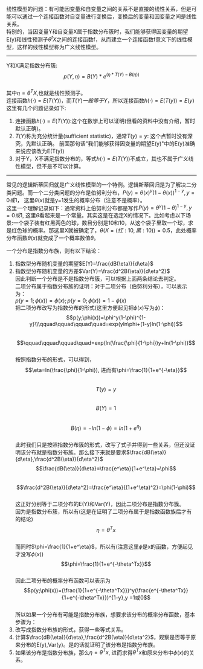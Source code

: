 线性模型的问题：有可能因变量和自变量之间的关系不是直接的线性关系，但是可能可以通过一个连接函数对自变量进行变换后，变换后的变量和因变量之间是线性关系。  
特别的，当因变量Y和自变量X属于指数分布簇时，我们能够获得因变量的期望E(y)和线性预测子$\theta^tX$之间的连接函数f，从而建立一个连接函数f意义下的线性模型，这样的线性模型称为广义线性模型。

-----

Y和X满足指数分布簇:  
$$p(Y, \eta)=B(Y)*e^{(\eta * T(Y)-B(\eta))}$$  
其中$\eta=\theta^TX$,也就是线性预测子。  
连接函数$h(\cdot)=E(T(Y))$，而$T(Y)一般等于Y$，所以连接函数$h(\cdot)=E(T(y))=E(y)$  
这里有几个问题记录如下:  
1. 连接函数$h(\cdot)=E(T(Y))$:这个在数学上可以证明(但看的资料中没有介绍，暂时默认正确)。  
2. $T(Y)$称为充分统计量(sufficient statistic)，通常$T(y)=y$: 这个点暂时没有深究，先默认正确。 前面那句话"我们能够获得因变量的期望E(y)"中的E(y)准确来说应该改为E(T(y))
3. 对于Y，X不满足指数分布的，等式$h(\cdot)=E(T(Y))$不成立，其也不属于广义线性模型，但不是不可以计算。  
-------

常见的逻辑斯蒂回归就是广义线性模型的一个特例。逻辑斯蒂回归是为了解决二分类问题。而一个二分类问题的分布是伯努利分布，$P(y)=\theta(x)^y(1-\theta(x))^{1-y}, y=0或1$， 这里$\theta(x)$就是y=1发生的概率分布（注意不是概率）。  
这里一个理解记录如下：通常资料上伯努利分布都是写作$P(y)=\theta^y(1-\theta)^{1-y}, y=0或1$, 这里$\theta$看起来是一个常量。其实这是在选定X的情况下。比如考虑以下场景:一个袋子装有红黑两色的球，数目分别是10和10，从这个袋子里取一个球，求是红色球的概率。那这里X就被确定了，$\theta(X=(红:10, 黑:10))=0.5$，此处概率分布函数$\theta(x)$就变成了一个概率数值$\theta$。  

一个分布是指数分布族，则有以下结论：  
1. 指数型分布随机变量的期望$E(Y)=\frac{dB(\eta)}{d\eta}$  
2. 指数型分布随机变量的方差$Var(Y)=\frac{d^2B(\eta)}{d\eta^2}$  
因此判断一个分布是不是指数分布簇，可以根据上面两条结论去判定。  
二项分布属于指数分布族的证明：对于二项分布（伯努利分布），可以表示为：  
$p(y=1;\phi(x))=\phi(x);p(y=0;\phi(x))=1-\phi(x)$  
把二项分布改写为指数分布的形式(这里方便起见把$\phi(x)$写为$\phi$)：  
$$p(y;\phi(x))=\phi^y(1-\phi)^{1-y}\\\qquad\qquad\qquad\quad=exp(yln\phi+(1-y)ln(1-\phi))$$  
$$\qquad\qquad\qquad\quad=exp(ln(\frac{\phi}{1-\phi})y+ln(1-\phi))$$  
按照指数分布的形式，可以得到，  
$$\eta=ln(\frac{\phi}{1-\phi}), 进而有\phi=\frac{1}{1+e^{-\eta}}$$  
$$T(y)=y$$  
$$B(Y)=1$$  
$$B(\eta)=-ln(1-\phi)=ln(1+e^{\eta})$$  
此时我们只是按照指数分布簇的形式，改写了式子并得到一些关系，但还没证明该分布就是指数分布族。那么接下来就是要求$\frac{dB(\eta)}{d\eta},\frac{d^2B(\eta)}{d\eta^2}$  
$$\frac{dB(\eta)}{d\eta}=\frac{e^\eta}{1+e^\eta}=\phi$$  
$$\frac{d^2B(\eta)}{d\eta^2}=\frac{e^\eta}{(1+e^\eta)^2}=\phi(1-\phi)$$  
这正好分别等于二项分布的E(Y)和Var(Y)，因此二项分布是指数分布簇。  
因为是指数分布簇，所以有(这是在证明了二项分布属于是指数函数族后才有的结论) 
$$\eta=\theta^Tx$$  
而同时$\phi=\frac{1}{1+e^\eta}$，所以有(注意这里$\phi$是x的函数，方便起见才没写$\phi(x)$)  
$$\phi=\frac{1}{1+e^{-\theta^Tx}}$$  
因此二项分布的概率分布函数可以表示为  
$$p(y;\phi(x))=(\frac{1}{1+e^{-\theta^Tx}})^y(\frac{e^{-\theta^Tx}}{1+e^{-\theta^Tx}})^{1-y},y =1或0$$  
所以如果一个分布有可能是指数分布族，想要求该分布的概率分布函数，基本步骤为：  
1. 改写成指数分布族的形式，获得一些等式关系。
2. 计算$\frac{dB(\eta)}{d\eta},\frac{d^2B(\eta)}{d\eta^2}$，观察是否等于原来分布的E(y),Var(y)。是的话就证明了该分布是指数分布族。
3. 如果该分布是指数分布族，那么$\eta=\theta^Tx$, 进而求得$\theta^Tx$和原来分布中$\phi(x)$的关系。